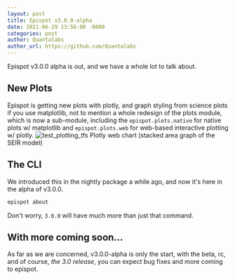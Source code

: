 ```yaml
---
layout: post
title: Epispot v3.0.0-alpha
date: 2021-06-29 13:56:00 -0800
categories: post
author: Quantalabs
author_url: https://github.com/Quantalabs
---
```


Epispot v3.0.0 alpha is out, and we have a whole lot to talk about.

## New Plots
Epispot is getting new plots with plotly, and graph styling from science plots if you use matplotlib, not to mention a whole redesign of the plots module, which is now a sub-module, including the `epispot.plots.native` for native plots w/ matplotlib and `epispot.plots.web` for web-based interactive plotting w/ plotly. 
![test_plotting_tfs](https://user-images.githubusercontent.com/46249765/122470333-c8fa4b80-cf72-11eb-8c05-b60243ff6a39.png)
Plotly web chart (stacked area graph of the SEIR model)


## The CLI
We introduced this in the nightly package a while ago, and now it's here in the alpha of v3.0.0. 
```sh
epispot about 
```
Don't worry, `3.0.0` will have much more than just that command.

## With more coming soon...
As far as we are concerned, v3.0.0-alpha is only the start, with the beta, rc, and of course, _the 3.0 release_, you can expect bug fixes and more coming to epispot.

